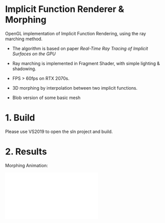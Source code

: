 # Implicit Function Renderer & Morphing

OpenGL implementation of Implicit Function Rendering, using the ray marching method.

- The algorithm is based on paper *Real-Time Ray Tracing of Implicit Surfaces on the GPU*

- Ray marching is implemented in Fragment Shader, with simple lighting & shadowing.

- FPS > 60fps on RTX 2070s.

- 3D morphing by interpolation between two implicit functions.

- Blob version of some basic mesh

  

# 1. Build

Please use VS2019 to open the sln project and build.



# 2. Results





Morphing Animation:

<iframe src="//player.bilibili.com/player.html?aid=933726032&bvid=BV1MT4y1Z7UR&cid=429257109&page=1" scrolling="no" border="0" frameborder="no" framespacing="0" allowfullscreen="true"> </iframe>